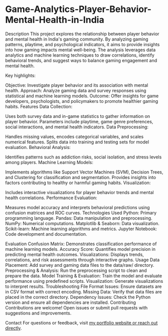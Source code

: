 # Game-Analytics-Player-Behavior-Mental-Health-in-India

Description
This project explores the relationship between player behavior and mental health in India's gaming community. By analyzing gaming patterns, playtime, and psychological indicators, it aims to provide insights into how gaming impacts mental well-being. The analysis leverages data analytics and machine learning techniques to draw correlations, identify behavioral trends, and suggest ways to balance gaming engagement and mental health.

Key highlights:

Objective: Investigate player behavior and its association with mental health.
Approach: Analyze gaming data and survey responses using statistical and machine learning models.
Outcome: Offer insights for game developers, psychologists, and policymakers to promote healthier gaming habits.
Features
Data Collection:

Uses both survey data and in-game statistics to gather information on player behavior.
Parameters include playtime, game genre preferences, social interactions, and mental health indicators.
Data Preprocessing:

Handles missing values, encodes categorical variables, and scales numerical features.
Splits data into training and testing sets for model evaluation.
Behavioral Analysis:

Identifies patterns such as addiction risks, social isolation, and stress levels among players.
Machine Learning Models:

Implements algorithms like Support Vector Machines (SVM), Decision Trees, and Clustering for classification and segmentation.
Provides insights into factors contributing to healthy or harmful gaming habits.
Visualization:

Includes interactive visualizations for player behavior trends and mental health correlations.
Performance Evaluation:

Measures model accuracy and interprets behavioral predictions using confusion matrices and ROC curves.
Technologies Used
Python: Primary programming language.
Pandas: Data manipulation and preprocessing.
NumPy: Numerical computations.
Matplotlib & Seaborn: Data visualization.
Scikit-learn: Machine learning algorithms and metrics.
Jupyter Notebook: Code development and documentation.

Evaluation
Confusion Matrix: Demonstrates classification performance of machine learning models.
Accuracy Score: Quantifies model precision in predicting mental health outcomes.
Visualizations: Displays trends, correlations, and risk assessments through interactive graphs.
Usage
Data Placement:
Add survey and gaming data files to the data/raw/ directory.
Preprocessing & Analysis:
Run the preprocessing script to clean and prepare the data.
Model Training & Evaluation:
Train the model and evaluate performance using predefined scripts.
Visualization:
Generate visualizations to interpret results.
Troubleshooting
File Format Issues: Ensure datasets are in CSV format with correct encoding.
Missing Data: Verify that data files are placed in the correct directory.
Dependency Issues: Check the Python version and ensure all dependencies are installed.
Contributing
Contributions are welcome! Open issues or submit pull requests with suggestions and improvements.

Contact
For questions or feedback, visit [my portfolio website or reach out directly](https://aryanbanafal.vercel.app).
